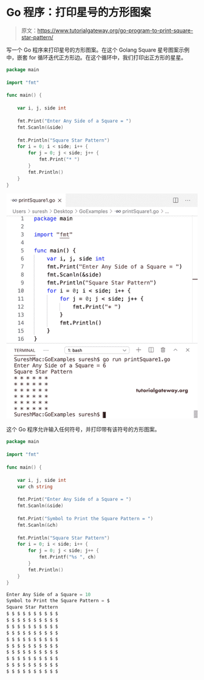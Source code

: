 # Go 程序：打印星号的方形图案

> 原文：<https://www.tutorialgateway.org/go-program-to-print-square-star-pattern/>

写一个 Go 程序来打印星号的方形图案。在这个 Golang Square 星号图案示例中，嵌套 for 循环迭代正方形边。在这个循环中，我们打印出正方形的星星。

```go
package main

import "fmt"

func main() {

    var i, j, side int

    fmt.Print("Enter Any Side of a Square = ")
    fmt.Scanln(&side)

    fmt.Println("Square Star Pattern")
    for i = 0; i < side; i++ {
        for j = 0; j < side; j++ {
            fmt.Print("* ")
        }
        fmt.Println()
    }
}
```

![Go Program to Print Square Star Pattern 1](img/53f9b81aaa6951215468634c97a28474.png)

这个 Go 程序允许输入任何符号，并打印带有该符号的方形图案。

```go
package main

import "fmt"

func main() {

    var i, j, side int
    var ch string

    fmt.Print("Enter Any Side of a Square = ")
    fmt.Scanln(&side)

    fmt.Print("Symbol to Print the Square Pattern = ")
    fmt.Scanln(&ch)

    fmt.Println("Square Star Pattern")
    for i = 0; i < side; i++ {
        for j = 0; j < side; j++ {
            fmt.Printf("%s ", ch)
        }
        fmt.Println()
    }
}
```

```go
Enter Any Side of a Square = 10
Symbol to Print the Square Pattern = $
Square Star Pattern
$ $ $ $ $ $ $ $ $ $ 
$ $ $ $ $ $ $ $ $ $ 
$ $ $ $ $ $ $ $ $ $ 
$ $ $ $ $ $ $ $ $ $ 
$ $ $ $ $ $ $ $ $ $ 
$ $ $ $ $ $ $ $ $ $ 
$ $ $ $ $ $ $ $ $ $ 
$ $ $ $ $ $ $ $ $ $ 
$ $ $ $ $ $ $ $ $ $ 
$ $ $ $ $ $ $ $ $ $
```